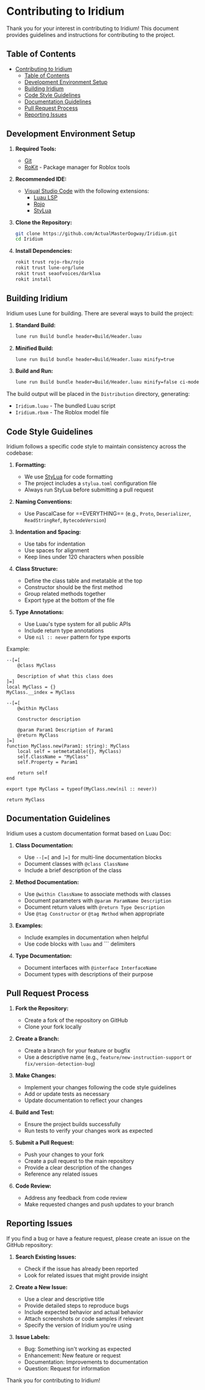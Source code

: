 # Contributing to Iridium

Thank you for your interest in contributing to Iridium! This document provides guidelines and instructions for contributing to the project.

## Table of Contents

- [Contributing to Iridium](#contributing-to-iridium)
  - [Table of Contents](#table-of-contents)
  - [Development Environment Setup](#development-environment-setup)
  - [Building Iridium](#building-iridium)
  - [Code Style Guidelines](#code-style-guidelines)
  - [Documentation Guidelines](#documentation-guidelines)
  - [Pull Request Process](#pull-request-process)
  - [Reporting Issues](#reporting-issues)

## Development Environment Setup

1. **Required Tools:**
   - [Git](https://git-scm.com/)
   - [RoKit](https://github.com/rojo-rbx/rokit) - Package manager for Roblox tools

2. **Recommended IDE:**
   - [Visual Studio Code](https://code.visualstudio.com/) with the following extensions:
     - [Luau LSP](https://marketplace.visualstudio.com/items?itemName=JohnnyMorganz.luau-lsp)
     - [Rojo](https://marketplace.visualstudio.com/items?itemName=evaera.vscode-rojo)
     - [StyLua](https://marketplace.visualstudio.com/items?itemName=JohnnyMorganz.stylua)

3. **Clone the Repository:**

   ```bash
   git clone https://github.com/ActualMasterOogway/Iridium.git
   cd Iridium
   ```

4. **Install Dependencies:**

   ```bash
   rokit trust rojo-rbx/rojo
   rokit trust lune-org/lune
   rokit trust seaofvoices/darklua
   rokit install
   ```

## Building Iridium

Iridium uses Lune for building. There are several ways to build the project:

1. **Standard Build:**

   ```bash
   lune run Build bundle header=Build/Header.luau
   ```

2. **Minified Build:**

   ```bash
   lune run Build bundle header=Build/Header.luau minify=true
   ```

3. **Build and Run:**

   ```bash
   lune run Build bundle header=Build/Header.luau minify=false ci-mode=true && lune run init.client.luau
   ```

The build output will be placed in the `Distribution` directory, generating:

- `Iridium.luau` - The bundled Luau script
- `Iridium.rbxm` - The Roblox model file

## Code Style Guidelines

Iridium follows a specific code style to maintain consistency across the codebase:

1. **Formatting:**
   - We use [StyLua](https://github.com/JohnnyMorganz/StyLua) for code formatting
   - The project includes a `stylua.toml` configuration file
   - Always run StyLua before submitting a pull request

2. **Naming Conventions:**
   - Use PascalCase for ==EVERYTHING== (e.g., `Proto`, `Deserializer`, `ReadStringRef`, `BytecodeVersion`)

3. **Indentation and Spacing:**
   - Use tabs for indentation
   - Use spaces for alignment
   - Keep lines under 120 characters when possible

4. **Class Structure:**
   - Define the class table and metatable at the top
   - Constructor should be the first method
   - Group related methods together
   - Export type at the bottom of the file

5. **Type Annotations:**
   - Use Luau's type system for all public APIs
   - Include return type annotations
   - Use `nil :: never` pattern for type exports

Example:

```luau
--[=[
	@class MyClass

	Description of what this class does
]=]
local MyClass = {}
MyClass.__index = MyClass

--[=[
	@within MyClass

	Constructor description

	@param Param1 Description of Param1
	@return MyClass
]=]
function MyClass.new(Param1: string): MyClass
	local self = setmetatable({}, MyClass)
	self.ClassName = "MyClass"
    self.Property = Param1

	return self
end

export type MyClass = typeof(MyClass.new(nil :: never))

return MyClass
```

## Documentation Guidelines

Iridium uses a custom documentation format based on Luau Doc:

1. **Class Documentation:**
   - Use `--[=[` and `]=]` for multi-line documentation blocks
   - Document classes with `@class ClassName`
   - Include a brief description of the class

2. **Method Documentation:**
   - Use `@within ClassName` to associate methods with classes
   - Document parameters with `@param ParamName Description`
   - Document return values with `@return Type Description`
   - Use `@tag Constructor` or `@tag Method` when appropriate

3. **Examples:**
   - Include examples in documentation when helpful
   - Use code blocks with ```luau``` and ``` delimiters

4. **Type Documentation:**
   - Document interfaces with `@interface InterfaceName`
   - Document types with descriptions of their purpose

## Pull Request Process

1. **Fork the Repository:**
   - Create a fork of the repository on GitHub
   - Clone your fork locally

2. **Create a Branch:**
   - Create a branch for your feature or bugfix
   - Use a descriptive name (e.g., `feature/new-instruction-support` or `fix/version-detection-bug`)

3. **Make Changes:**
   - Implement your changes following the code style guidelines
   - Add or update tests as necessary
   - Update documentation to reflect your changes

4. **Build and Test:**
   - Ensure the project builds successfully
   - Run tests to verify your changes work as expected

5. **Submit a Pull Request:**
   - Push your changes to your fork
   - Create a pull request to the main repository
   - Provide a clear description of the changes
   - Reference any related issues

6. **Code Review:**
   - Address any feedback from code review
   - Make requested changes and push updates to your branch

## Reporting Issues

If you find a bug or have a feature request, please create an issue on the GitHub repository:

1. **Search Existing Issues:**
   - Check if the issue has already been reported
   - Look for related issues that might provide insight

2. **Create a New Issue:**
   - Use a clear and descriptive title
   - Provide detailed steps to reproduce bugs
   - Include expected behavior and actual behavior
   - Attach screenshots or code samples if relevant
   - Specify the version of Iridium you're using

3. **Issue Labels:**
   - Bug: Something isn't working as expected
   - Enhancement: New feature or request
   - Documentation: Improvements to documentation
   - Question: Request for information

Thank you for contributing to Iridium!
